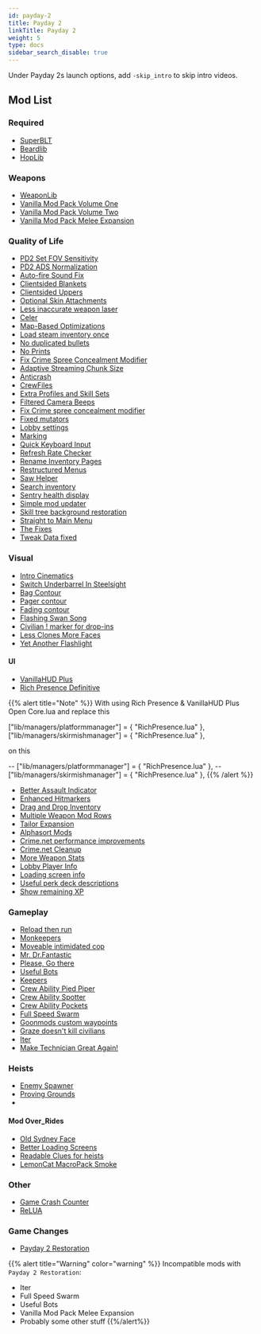 ```yaml
---
id: payday-2
title: Payday 2
linkTitle: Payday 2
weight: 5
type: docs
sidebar_search_disable: true
---
```

Under Payday 2s launch options, add `-skip_intro` to skip intro videos.

## Mod List

### Required
- [SuperBLT](https://superblt.znix.xyz/)
- [Beardlib](https://modworkshop.net/mod/14924)
- [HopLib](https://modworkshop.net/mod/21431)

### Weapons
- [WeaponLib](https://modworkshop.net/mod/24177)
- [Vanilla Mod Pack Volume One](https://modworkshop.net/mod/24482)
- [Vanilla Mod Pack Volume Two](https://modworkshop.net/mod/28248)
- [Vanilla Mod Pack Melee Expansion](https://modworkshop.net/mod/26545)

### Quality of Life
- [PD2 Set FOV Sensitivity](https://github.com/Skwuruhl/pd2-set-fov-sensitivity)
- [PD2 ADS Normalization](https://github.com/Skwuruhl/pd2-ads-normalization)
- [Auto-fire Sound Fix](https://modworkshop.net/mod/20403)
- [Clientsided Blankets](https://modworkshop.net/mod/32055)
- [Clientsided Uppers](https://modworkshop.net/mod/29645)
- [Optional Skin Attachments](https://modworkshop.net/mod/25474)
- [Less inaccurate weapon laser](https://pd2mods.z77.fr/less_inaccurate_weapon_laser.html)
- [Celer](https://pd2mods.z77.fr/celer.html)
- [Map-Based Optimizations](https://github.com/RedFlamer/Map-Based-Optimizations)
- [Load steam inventory once](https://modworkshop.net/mod/24008)
- [No duplicated bullets](https://pd2mods.z77.fr/no_duplicated_bullets.html)
- [No Prints](https://modworkshop.net/mod/21549)
- [Fix Crime Spree Concealment Modifier](https://pd2mods.z77.fr/fix_crime_spree_concealment_modifier.html)
- [Adaptive Streaming Chunk Size](https://pdmods-arc.berigora.net/paydaymods.com/mods/547/adaptivestreamingchunksize.html)
- [Anticrash](https://pd2mods.z77.fr/anticrash.html)
- [CrewFiles](https://pd2mods.z77.fr/crewfiles.html)
- [Extra Profiles and Skill Sets](https://modworkshop.net/mod/26702)
- [Filtered Camera Beeps](https://pd2mods.z77.fr/filtered_camera_beeps.html)
- [Fix Crime spree concealment modifier](https://pd2mods.z77.fr/fix_crime_spree_concealment_modifier.html)
- [Fixed mutators](https://pd2mods.z77.fr/fixed_mutators.html)
- [Lobby settings](https://pd2mods.z77.fr/lobby_settings.html)
- [Marking](https://pd2mods.z77.fr/marking.html)
- [Quick Keyboard Input](https://pd2mods.z77.fr/quick_keyboard_input.html)
- [Refresh Rate Checker](https://pd2mods.z77.fr/refresh_rate_checker.html)
- [Rename Inventory Pages](https://pd2mods.z77.fr/rename_inventory_pages.html)
- [Restructured Menus](https://pd2mods.z77.fr/restructured_menus.html)
- [Saw Helper](https://pd2mods.z77.fr/saw_helper.html)
- [Search inventory](https://pd2mods.z77.fr/search_inventory.html)
- [Sentry health display](https://pd2mods.z77.fr/sentry_health_display.html)
- [Simple mod updater](https://pd2mods.z77.fr/simple_mod_updater.html)
- [Skill tree background restoration](https://modworkshop.net/mod/16391)
- [Straight to Main Menu](https://pdmods-arc.berigora.net/paydaymods.com/mods/215/straighttomainmenu.html)
- [The Fixes](https://modworkshop.net/mod/23732)
- [Tweak Data fixed](https://modworkshop.net/mod/21098)

### Visual
- [Intro Cinematics](https://modworkshop.net/mod/27164)
- [Switch Underbarrel In Steelsight](https://pd2mods.z77.fr/switch_underbarrel_in_steelsight.html)
- [Bag Contour](https://pdmods-arc.berigora.net/paydaymods.com/mods/85/BC.html)
- [Pager contour](https://pd2mods.z77.fr/pager_contour.html)
- [Fading contour](https://pd2mods.z77.fr/fading_contour.html)
- [Flashing Swan Song](https://pd2mods.z77.fr/flashing_swan_song.html)
- [Civilian ! marker for drop-ins](https://pd2mods.z77.fr/civilian_marker_for_dropins.html)
- [Less Clones More Faces](https://modworkshop.net/mod/25481)
- [Yet Another Flashlight](https://pd2mods.z77.fr/yet_another_flashlight.html)

#### UI
- [VanillaHUD Plus](https://modworkshop.net/mod/25629)
- [Rich Presence Definitive](https://modworkshop.net/mod/40647)

{{% alert title="Note" %}}
With using Rich Presence & VanillaHUD Plus
Open Core.lua and replace this

["lib/managers/platformmanager"] = { "RichPresence.lua" },
["lib/managers/skirmishmanager"] = { "RichPresence.lua" },

on this

-- ["lib/managers/platformmanager"] = { "RichPresence.lua" },
-- ["lib/managers/skirmishmanager"] = { "RichPresence.lua" },
{{% /alert %}}

- [Better Assault Indicator](https://modworkshop.net/mod/22712)
- [Enhanced Hitmarkers](https://pd2mods.z77.fr/enhanced_hitmarkers.html)
- [Drag and Drop Inventory](https://pd2mods.z77.fr/drag_and_drop_inventory.html)
- [Multiple Weapon Mod Rows](https://modworkshop.net/mod/39375)
- [Tailor Expansion](https://modworkshop.net/mod/29063)
- [Alphasort Mods](https://pd2mods.z77.fr/alphasort_mods.html)
- [Crime.net performance improvements](https://modworkshop.net/mod/23704)
- [Crime.net Cleanup](https://modworkshop.net/mod/13116)
- [More Weapon Stats](https://pd2mods.z77.fr/more_weapon_stats.html)
- [Lobby Player Info](https://pd2mods.z77.fr/lobby_player_info.html)
- [Loading screen info](https://pdmods-arc.berigora.net/paydaymods.com/mods/224/loadingscreeninfo.html)
- [Useful perk deck descriptions](https://modworkshop.net/mod/23905#description)
- [Show remaining XP](https://modworkshop.net/mod/31702)

### Gameplay
- [Reload then run](https://pd2mods.z77.fr/reload_then_run.html)
- [Monkeepers](https://pd2mods.z77.fr/monkeepers.html)
- [Moveable intimidated cop](https://pd2mods.z77.fr/moveable_intimidated_cop.html)
- [Mr. Dr.Fantastic](https://pd2mods.z77.fr/mr_dr_fantastic.html)
- [Please, Go there](https://pd2mods.z77.fr/please_go_there.html)
- [Useful Bots](https://modworkshop.net/mod/31221)
- [Keepers](https://pd2mods.z77.fr/keepers.html)
- [Crew Ability Pied Piper](https://pd2mods.z77.fr/crew_ability_pied_piper.html)
- [Crew Ability Spotter](https://pd2mods.z77.fr/crew_ability_spotter.html)
- [Crew Ability Pockets](https://pd2mods.z77.fr/crew_ability_pockets.html)
- [Full Speed Swarm](https://pd2mods.z77.fr/full_speed_swarm.html)
- [Goonmods custom waypoints](https://pd2mods.z77.fr/goonmod_custom_waypoints.html)
- [Graze doesn't kill civilians](https://modworkshop.net/mod/22987)
- [Iter](https://pd2mods.z77.fr/iter.html)
- [Make Technician Great Again!](https://pd2mods.z77.fr/make_technician_great_again.html)

### Heists
- [Enemy Spawner](https://modworkshop.net/mod/20663)
- [Proving Grounds](https://modworkshop.net/mod/29905)
- 

#### Mod Over_Rides
- [Old Sydney Face](https://modworkshop.net/mod/27643)
- [Better Loading Screens](https://modworkshop.net/mod/34237)
- [Readable Clues for heists](https://modworkshop.net/mod/789)
- [LemonCat MacroPack Smoke](https://modworkshop.net/mod/15173)

### Other
- [Game Crash Counter](https://modworkshop.net/mod/32737)
- [ReLUA](https://modworkshop.net/mod/20842)

### Game Changes
- [Payday 2 Restoration](https://modworkshop.net/mod/428)

{{% alert title="Warning" color="warning" %}}
Incompatible mods with `Payday 2 Restoration`:

- Iter
- Full Speed Swarm
- Useful Bots
- Vanilla Mod Pack Melee Expansion
- Probably some other stuff
{{%/alert%}}